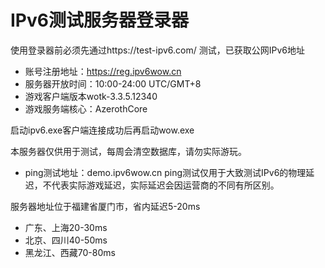 # IPv6测试服务器登录器
使用登录器前必须先通过https://test-ipv6.com/ 测试，已获取公网IPv6地址

- 账号注册地址：https://reg.ipv6wow.cn
- 服务器开放时间：10:00-24:00  UTC/GMT+8
- 游戏客户端版本wotk-3.3.5.12340
- 游戏服务端核心：AzerothCore

启动ipv6.exe客户端连接成功后再启动wow.exe

本服务器仅供用于测试，每周会清空数据库，请勿实际游玩。

- ping测试地址：demo.ipv6wow.cn
ping测试仅用于大致测试IPv6的物理延迟，不代表实际游戏延迟，实际延迟会因运营商的不同有所区别。

服务器地址位于福建省厦门市，省内延迟5-20ms
- 广东、上海20-30ms 
- 北京、四川40-50ms
- 黑龙江、西藏70-80ms

